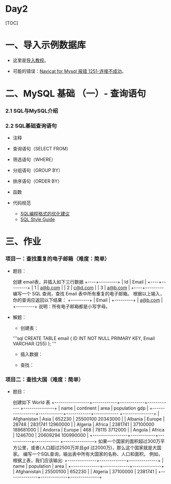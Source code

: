 # Day2

[TOC]

# 一、导入示例数据库

- 这里是[导入教程](https://www.yiibai.com/mysql/how-to-load-sample-database-into-mysql-database-server.html)。

- 可能的错误：[Navicat for Mysql 报错 1251-连接不成功](https://blog.csdn.net/wshxhghsjjsn/article/details/80459542)。

# 二、MySQL 基础 （一）- 查询语句

### 2.1 SQL与MySQL介绍

### 2.2 SQL基础查询语句

- 注释



- 查询语句（SELECT FROM）



- 筛选语句（WHERE）



- 分组语句（GROUP BY）



- 排序语句（ORDER BY）



- 函数



- 代码规范
    - [SQL编程格式的优化建议](https://zhuanlan.zhihu.com/p/27466166)
    - [SQL Style Guide](https://www.sqlstyle.guide/)

# 三、作业

### 项目一：查找重复的电子邮箱（难度：简单）

- 题目：

    创建 email表，并插入如下三行数据
    +----+---------+
    | Id | Email   |
    +----+---------+
    | 1  | a@b.com |
    | 2  | c@d.com |
    | 3  | a@b.com |
    +----+---------
    编写一个 SQL 查询，查找 Email 表中所有重复的电子邮箱。
    根据以上输入，你的查询应返回以下结果：
    +---------+
    | Email   |
    +---------+
    | a@b.com |
    +---------+
    说明：所有电子邮箱都是小写字母。

- 解题：

    - 创建表：
    
    '''sql
    CREATE TABLE email (
        ID INT NOT NULL PRIMARY KEY,
        Email VARCHAR (255)
    );
    '''

    - 插入数据：


    - 查找：



### 项目二：查找大国（难度：简单）

- 题目：

    创建如下 World 表
    +-----------------+------------+------------+------------   +---------------+
    | name            | continent  | area       | population    gdp           |
    +-----------------+------------+------------+------------   +---------------+
    | Afghanistan     | Asia       | 652230     | 25500100      20343000      |
    | Albania         | Europe     | 28748      | 2831741       12960000      |
    | Algeria         | Africa     | 2381741    | 37100000      188681000     |
    | Andorra         | Europe     | 468        | 78115         3712000       |
    | Angola          | Africa     | 1246700    | 20609294      100990000     |
    +-----------------+------------+------------+------------   +---------------+
    如果一个国家的面积超过300万平方公里，或者(人口超过2500万并且gd  过2000万)，那么这个国家就是大国家。
    编写一个SQL查询，输出表中所有大国家的名称、人口和面积。
    例如，根据上表，我们应该输出:
    +--------------+-------------+--------------+
    | name         | population  | area         |
    +--------------+-------------+--------------+
    | Afghanistan  | 25500100    | 652230       |
    | Algeria      | 37100000    | 2381741      |
    +--------------+-------------+--------------+
